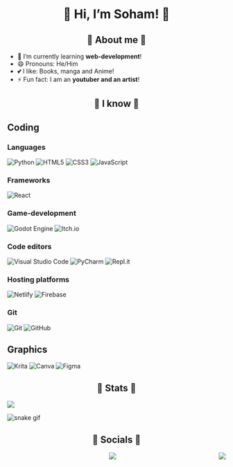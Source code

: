 <div align="center">
  <h1>👋 Hi, I’m Soham! 👋</h1>
</div>

<div align="center">
<h2>🌸 About me 🌸</h2>
</div>

- 🔭 I’m currently learning **web-development**!
- 😄 Pronouns: He/Him
- 💕 I like: Books, manga and Anime!
- ⚡ Fun fact: I am an **youtuber and an artist**!

<div align="center">
<h2>🚀 I know 🚀</h2>
</div>

<h2>Coding</h2>

<h3>Languages</h3>

![Python](https://img.shields.io/badge/Python-3776AB?style=for-the-badge&logo=python&logoColor=white)
![HTML5](https://img.shields.io/badge/html5-%23E34F26.svg?style=for-the-badge&logo=html5&logoColor=white)
![CSS3](https://img.shields.io/badge/css3-%231572B6.svg?style=for-the-badge&logo=css3&logoColor=white)
![JavaScript](https://img.shields.io/badge/javascript-%23323330.svg?style=for-the-badge&logo=javascript&logoColor=%23F7DF1E)


<h3>Frameworks</h3>

![React](https://img.shields.io/badge/react-%2320232a.svg?style=for-the-badge&logo=react&logoColor=%2361DAFB)


<h3>Game-development</h3>

![Godot Engine](https://img.shields.io/badge/GODOT-%23FFFFFF.svg?style=for-the-badge&logo=godot-engine)
![Itch.io](https://img.shields.io/badge/Itch-%23FF0B34.svg?style=for-the-badge&logo=Itch.io&logoColor=white)

<h3>Code editors</h3>

![Visual Studio Code](https://img.shields.io/badge/Visual%20Studio%20Code-0078d7.svg?style=for-the-badge&logo=visual-studio-code&logoColor=white)
![PyCharm](https://img.shields.io/badge/pycharm-143?style=for-the-badge&logo=pycharm&logoColor=black&color=black&labelColor=green)
![Repl.it](https://img.shields.io/badge/Repl.it-%230D101E.svg?style=for-the-badge&logo=replit&logoColor=white)

<h3>Hosting platforms</h3>

![Netlify](https://img.shields.io/badge/netlify-%23000000.svg?style=for-the-badge&logo=netlify&logoColor=#00C7B7)
![Firebase](https://img.shields.io/badge/firebase-%23039BE5.svg?style=for-the-badge&logo=firebase)

<h3>Git</h3>

![Git](https://img.shields.io/badge/git-%23F05033.svg?style=for-the-badge&logo=git&logoColor=white)
![GitHub](https://img.shields.io/badge/github-%23121011.svg?style=for-the-badge&logo=github&logoColor=white)

<h2>Graphics</h2>

![Krita](https://img.shields.io/badge/Krita-203759?style=for-the-badge&logo=krita&logoColor=EEF37B)
![Canva](https://img.shields.io/badge/Canva-%2300C4CC.svg?style=for-the-badge&logo=Canva&logoColor=white)
![Figma](https://img.shields.io/badge/figma-%23F24E1E.svg?style=for-the-badge&logo=figma&logoColor=white)

<div align="center">
<h2>🗻 Stats 🗻</h2>
</div>

![](https://github-readme-stats.vercel.app/api?username=Soham485&show_icons=true&hide_border=true&theme=tokyonight)

![snake gif](https://github.com/YOUR_USERNAME/YOUR_USERNAME/blob/output/github-contribution-grid-snake.gif)

<div align="center">
<h2>🚄 Socials 🚄</h2>
</div>
<img src="https://data.whicdn.com/images/290365239/original.gif" align="right">

<p align="center"><a href="https://linktr.ee/SohamTheWeeb" target="_blank"><img src="https://img.shields.io/badge/linktree-39E09B?style=for-the-badge&logo=linktree&logoColor=white"/></a></p>
